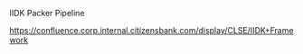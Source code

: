 IIDK Packer Pipeline

https://confluence.corp.internal.citizensbank.com/display/CLSE/IIDK+Framework
